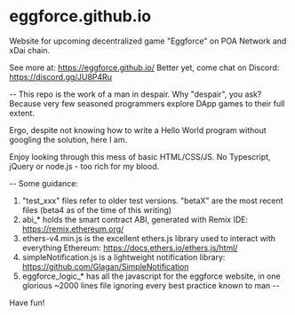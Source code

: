 # eggforce.github.io

Website for upcoming decentralized game "Eggforce" on POA Network and xDai chain.

See more at: https://eggforce.github.io/
Better yet, come chat on Discord: https://discord.gg/JU8P4Ru

--
This repo is the work of a man in despair. Why "despair", you ask? Because very few seasoned programmers explore DApp games to their full extent.

Ergo, despite not knowing how to write a Hello World program without googling the solution, here I am. 

Enjoy looking through this mess of basic HTML/CSS/JS. No Typescript, jQuery or node.js - too rich for my blood.

--
Some guidance:
1) "test_xxx" files refer to older test versions. "betaX" are the most recent files (beta4 as of the time of this writing)
2) abi_* holds the smart contract ABI, generated with Remix IDE: https://remix.ethereum.org/
3) ethers-v4.min.js is the excellent ethers.js library used to interact with everything Ethereum: https://docs.ethers.io/ethers.js/html/
4) simpleNotification.js is a lightweight notification library: https://github.com/Glagan/SimpleNotification
5) eggforce_logic_* has all the javascript for the eggforce website, in one glorious ~2000 lines file ignoring every best practice known to man
--

Have fun!
